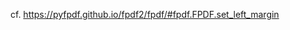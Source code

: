cf. https://pyfpdf.github.io/fpdf2/fpdf/#fpdf.FPDF.set_left_margin

<script>
// Migrating Markdown doc to docstrings - cf. https://github.com/PyFPDF/fpdf2/issues/31
window.location = 'https://pyfpdf.github.io/fpdf2/fpdf/#fpdf.FPDF.set_left_margin'
</script>
